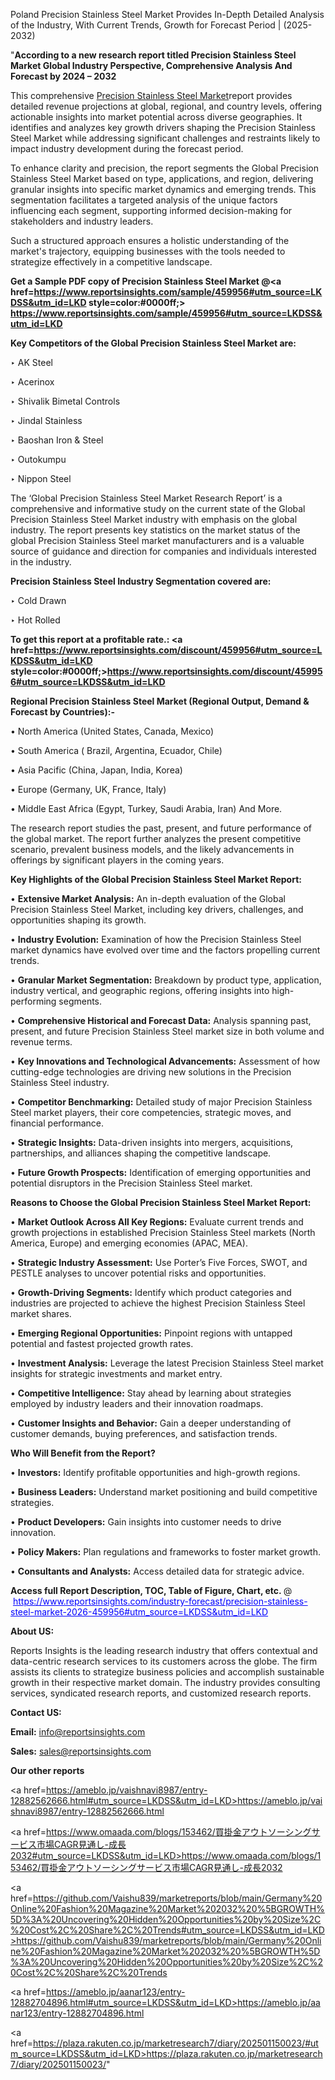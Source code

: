 Poland Precision Stainless Steel Market Provides In-Depth Detailed Analysis of the Industry, With Current Trends, Growth for Forecast Period | (2025-2032)

"<strong>According to a new research report titled Precision Stainless Steel Market Global Industry Perspective, Comprehensive Analysis And Forecast by 2024 – 2032</strong>

This comprehensive <a href=https://www.reportsinsights.com/sample/459956>Precision Stainless Steel Market</a>report provides detailed revenue projections at global, regional, and country levels, offering actionable insights into market potential across diverse geographies. It identifies and analyzes key growth drivers shaping the Precision Stainless Steel Market while addressing significant challenges and restraints likely to impact industry development during the forecast period.

To enhance clarity and precision, the report segments the Global Precision Stainless Steel Market based on type, applications, and region, delivering granular insights into specific market dynamics and emerging trends. This segmentation facilitates a targeted analysis of the unique factors influencing each segment, supporting informed decision-making for stakeholders and industry leaders.

Such a structured approach ensures a holistic understanding of the market's trajectory, equipping businesses with the tools needed to strategize effectively in a competitive landscape.

<strong>Get a Sample PDF copy of Precision Stainless Steel Market </strong><strong>@<a href=https://www.reportsinsights.com/sample/459956#utm_source=LKDSS&utm_id=LKD style=color:#0000ff;> https://www.reportsinsights.com/sample/459956#utm_source=LKDSS&utm_id=LKD</a></strong></font>

<strong>Key Competitors of the Global Precision Stainless Steel Market are:</strong>

‣ AK Steel

‣ Acerinox

‣ Shivalik Bimetal Controls

‣ Jindal Stainless

‣ Baoshan Iron & Steel

‣ Outokumpu

‣ Nippon Steel

The ‘Global Precision Stainless Steel Market Research Report’ is a comprehensive and informative study on the current state of the Global Precision Stainless Steel Market industry with emphasis on the global industry. The report presents key statistics on the market status of the global Precision Stainless Steel market manufacturers and is a valuable source of guidance and direction for companies and individuals interested in the industry.

<strong>Precision Stainless Steel Industry Segmentation covered are:</strong>

‣ Cold Drawn

‣ Hot Rolled

<strong>To get this report at a profitable rate.: <a href=https://www.reportsinsights.com/discount/459956#utm_source=LKDSS&utm_id=LKD style=color:#0000ff;>https://www.reportsinsights.com/discount/459956#utm_source=LKDSS&utm_id=LKD</a></strong></font>

<strong>Regional Precision Stainless Steel Market (Regional Output, Demand &amp; Forecast by Countries):-</strong>

• North America (United States, Canada, Mexico)

• South America ( Brazil, Argentina, Ecuador, Chile)

• Asia Pacific (China, Japan, India, Korea)

• Europe (Germany, UK, France, Italy)

• Middle East Africa (Egypt, Turkey, Saudi Arabia, Iran) And More.

The research report studies the past, present, and future performance of the global market. The report further analyzes the present competitive scenario, prevalent business models, and the likely advancements in offerings by significant players in the coming years.

<strong>Key Highlights of the Global Precision Stainless Steel Market Report:</strong>

• <strong>Extensive Market Analysis:</strong> An in-depth evaluation of the Global Precision Stainless Steel Market, including key drivers, challenges, and opportunities shaping its growth.

• <strong>Industry Evolution:</strong> Examination of how the Precision Stainless Steel market dynamics have evolved over time and the factors propelling current trends.

• <strong>Granular Market Segmentation:</strong> Breakdown by product type, application, industry vertical, and geographic regions, offering insights into high-performing segments.

• <strong>Comprehensive Historical and Forecast Data:</strong> Analysis spanning past, present, and future Precision Stainless Steel market size in both volume and revenue terms.

• <strong>Key Innovations and Technological Advancements:</strong> Assessment of how cutting-edge technologies are driving new solutions in the Precision Stainless Steel industry.

• <strong>Competitor Benchmarking:</strong> Detailed study of major Precision Stainless Steel market players, their core competencies, strategic moves, and financial performance.

• <strong>Strategic Insights:</strong> Data-driven insights into mergers, acquisitions, partnerships, and alliances shaping the competitive landscape.

• <strong>Future Growth Prospects:</strong> Identification of emerging opportunities and potential disruptors in the Precision Stainless Steel market.

<strong>Reasons to Choose the Global Precision Stainless Steel Market Report:</strong>

• <strong>Market Outlook Across All Key Regions:</strong> Evaluate current trends and growth projections in established Precision Stainless Steel markets (North America, Europe) and emerging economies (APAC, MEA).

• <strong>Strategic Industry Assessment:</strong> Use Porter’s Five Forces, SWOT, and PESTLE analyses to uncover potential risks and opportunities.

• <strong>Growth-Driving Segments:</strong> Identify which product categories and industries are projected to achieve the highest Precision Stainless Steel market shares.

• <strong>Emerging Regional Opportunities:</strong> Pinpoint regions with untapped potential and fastest projected growth rates.

• <strong>Investment Analysis:</strong> Leverage the latest Precision Stainless Steel market insights for strategic investments and market entry.

• <strong>Competitive Intelligence:</strong> Stay ahead by learning about strategies employed by industry leaders and their innovation roadmaps.

• <strong>Customer Insights and Behavior:</strong> Gain a deeper understanding of customer demands, buying preferences, and satisfaction trends.

<strong>Who Will Benefit from the Report?</strong>

• <strong>Investors:</strong> Identify profitable opportunities and high-growth regions.

• <strong>Business Leaders:</strong> Understand market positioning and build competitive strategies.

• <strong>Product Developers:</strong> Gain insights into customer needs to drive innovation.

• <strong>Policy Makers:</strong> Plan regulations and frameworks to foster market growth.

• <strong>Consultants and Analysts:</strong> Access detailed data for strategic advice.
</ul>
<strong>Access full Report Description, TOC, Table of Figure, Chart, etc. </strong>@  <a href=https://www.reportsinsights.com/industry-forecast/precision-stainless-steel-market-2026-459956#utm_source=LKDSS&utm_id=LKD style=color:#0000ff;>https://www.reportsinsights.com/industry-forecast/precision-stainless-steel-market-2026-459956#utm_source=LKDSS&utm_id=LKD</a></font>

<strong><strong>About US</strong>:</strong>

Reports Insights is the leading research industry that offers contextual and data-centric research services to its customers across the globe. The firm assists its clients to strategize business policies and accomplish sustainable growth in their respective market domain. The industry provides consulting services, syndicated research reports, and customized research reports.

<strong>Contact US:</strong>

<p class=""""><b>Email:</b> <a href=mailto:info@reportsinsights.com>info@reportsinsights.com</a></p>
<p class=""""><b>Sales:</b> <a href=mailto:sales@reportsinsights.com>sales@reportsinsights.com</a></p>

<strong>Our other reports</strong>

<a href=https://ameblo.jp/vaishnavi8987/entry-12882562666.html#utm_source=LKDSS&utm_id=LKD>https://ameblo.jp/vaishnavi8987/entry-12882562666.html</a>

<a href=https://www.omaada.com/blogs/153462/買掛金アウトソーシングサービス市場CAGR見通し-成長2032#utm_source=LKDSS&utm_id=LKD>https://www.omaada.com/blogs/153462/買掛金アウトソーシングサービス市場CAGR見通し-成長2032</a>

<a href=https://github.com/Vaishu839/marketreports/blob/main/Germany%20Online%20Fashion%20Magazine%20Market%202032%20%5BGROWTH%5D%3A%20Uncovering%20Hidden%20Opportunities%20by%20Size%2C%20Cost%2C%20Share%2C%20Trends#utm_source=LKDSS&utm_id=LKD>https://github.com/Vaishu839/marketreports/blob/main/Germany%20Online%20Fashion%20Magazine%20Market%202032%20%5BGROWTH%5D%3A%20Uncovering%20Hidden%20Opportunities%20by%20Size%2C%20Cost%2C%20Share%2C%20Trends</a>

<a href=https://ameblo.jp/aanar123/entry-12882704896.html#utm_source=LKDSS&utm_id=LKD>https://ameblo.jp/aanar123/entry-12882704896.html</a>

<a href=https://plaza.rakuten.co.jp/marketresearch7/diary/202501150023/#utm_source=LKDSS&utm_id=LKD>https://plaza.rakuten.co.jp/marketresearch7/diary/202501150023/</a>"
